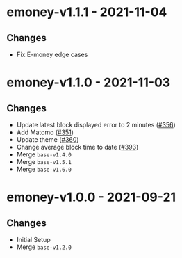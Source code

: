 # emoney-v1.1.1 - 2021-11-04

## Changes
- Fix E-money edge cases
# emoney-v1.1.0 - 2021-11-03

## Changes
- Update latest block displayed error to 2 minutes ([\#356](https://github.com/forbole/big-dipper-2.0-cosmos/issues/356))
- Add Matomo ([\#351](https://github.com/forbole/big-dipper-2.0-cosmos/issues/351))
- Update theme ([\#360](https://github.com/forbole/big-dipper-2.0-cosmos/issues/360))
- Change average block time to date ([\#393](https://github.com/forbole/big-dipper-2.0-cosmos/issues/393))
- Merge `base-v1.4.0`
- Merge `base-v1.5.1`
- Merge `base-v1.6.0`

# emoney-v1.0.0 - 2021-09-21

## Changes
- Initial Setup
- Merge `base-v1.2.0`
